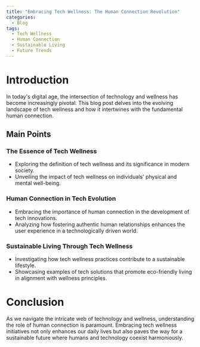 ```yaml
---
title: "Embracing Tech Wellness: The Human Connection Revolution"
categories:
  - Blog
tags:
  - Tech Wellness
  - Human Connection
  - Sustainable Living
  - Future Trends
---
```


# Introduction
In today's digital age, the intersection of technology and wellness has become increasingly pivotal. This blog post delves into the evolving landscape of tech wellness and how it intertwines with the fundamental human connection.

## Main Points
### The Essence of Tech Wellness
- Exploring the definition of tech wellness and its significance in modern society.
- Unveiling the impact of tech wellness on individuals' physical and mental well-being.

### Human Connection in Tech Evolution
- Embracing the importance of human connection in the development of tech innovations.
- Analyzing how fostering authentic human relationships enhances the user experience in a technologically driven world.

### Sustainable Living Through Tech Wellness
- Investigating how tech wellness practices contribute to a sustainable lifestyle.
- Showcasing examples of tech solutions that promote eco-friendly living in alignment with wellness principles.

# Conclusion
As we navigate the intricate web of technology and wellness, understanding the role of human connection is paramount. Embracing tech wellness initiatives not only enhances our daily lives but also paves the way for a sustainable future where humans and technology coexist harmoniously.